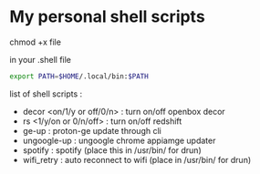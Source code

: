 # My personal shell scripts

chmod +x file

in your .shell file
```bash
export PATH=$HOME/.local/bin:$PATH
```

list of shell scripts :
- decor <on/1/y or off/0/n> : turn on/off openbox decor
- rs <1/y/on or 0/n/off> : turn on/off redshift
- ge-up : proton-ge update through cli
- ungoogle-up : ungoogle chrome appiamge updater
- spotify : spotify (place this in /usr/bin/ for drun)
- wifi_retry : auto reconnect to wifi (place in /usr/bin/ for drun)
